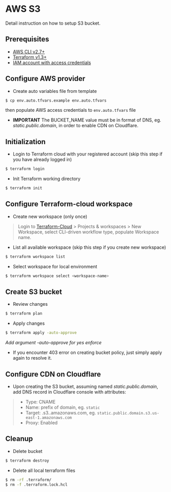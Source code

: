 # AWS S3
Detail instruction on how to setup S3 bucket.

## Prerequisites
* [AWS CLI v2.7+](https://docs.aws.amazon.com/cli/latest/userguide/getting-started-install.html)
* [Terraform v1.3+](https://developer.hashicorp.com/terraform/downloads)
* [IAM account with access credentials](https://console.aws.amazon.com)

## Configure AWS provider

* Create auto variables file from template

```sh
$ cp env.auto.tfvars.example env.auto.tfvars
```

then populate AWS access credentials to `env.auto.tfvars` file

* **IMPORTANT** The BUCKET_NAME value must be in format of DNS, eg. *static.public.domain*, in order to enable CDN on Cloudflare.

## Initialization

* Login to Terraform cloud with your registered account (skip this step if you have already logged in)

```sh
$ terraform login
```

* Init Terraform working directory

```sh
$ terraform init
```

## Configure Terraform-cloud workspace

* Create new workspace (only once)
>   Login to [Terraform-Cloud](https://app.terraform.io/) > Projects & workspaces > New Workspace, select CLI-driven workflow type, populate Workspace name.

* List all available workspace (skip this step if you create new workspace)

```sh
$ terraform workspace list
```

* Select workspace for local environment

```sh
$ terraform workspace select <workspace-name>
```

## Create S3 bucket

* Review changes

```sh
$ terraform plan
```

* Apply changes

```sh
$ terraform apply -auto-approve
```

*Add argument -auto-approve for yes enforce*

* If you encounter 403 error on creating bucket policy, just simply apply again to resolve it.

## Configure CDN on Cloudflare

* Upon creating the S3 bucket, assuming named *static.public.domain*, add DNS record in Cloudflare console with attributes:
> - Type: CNAME
> - Name: prefix of domain, eg. `static`
> - Target: <bucket-name>.s3.<region>.amazonaws.com, eg. `static.public.domain.s3.us-east-1.amazonaws.com`
> - Proxy: Enabled

## Cleanup

* Delete bucket

```sh
$ terraform destroy
```

* Delete all local terraform files

```sh
$ rm -rf .terraform/
$ rm -f .terraform.lock.hcl
```